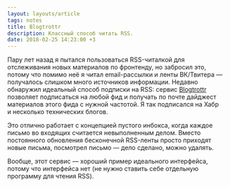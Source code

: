 ```yaml
---
layout: layouts/article
tags: notes
title: Blogtrottr
description: Классный способ читать RSS.
date: 2018-02-25 14:23:00 +3
---
```

Пару лет назад я пытался пользоваться RSS-читалкой для отслеживания новых материалов по фронтенду, но забросил это, потому что помимо неё я читал email-рассылки и ленты ВК/Твитера — получалось слишком много источников информации. Недавно обнаружил идеальный способ подписки на RSS: сервис [Blogtrottr](https://blogtrottr.com) позволяет подписаться на любой фид и получать по почте дайджест материалов этого фида с нужной частотой. Я так подписался на Хабр и несколько технических блогов.

Это отлично работает с концепцией пустого инбокса, когда каждое письмо во входящих считается невыполненным делом. Вместо постоянного обновления бесконечной RSS-ленты просто приходят новые письма, посмотрел письмо — дело сделано, можно удалять.

Вообще, этот сервис — хороший пример идеального интерфейса, потому что интерфейса нет (не нужно ставить себе отдельную программу для чтения RSS).
